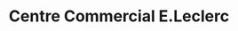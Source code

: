 ---
title: "Centre Commercial E.Leclerc"
url: /bergerac/centre-commercial-e-leclerc/
shop: Supermarkt
---